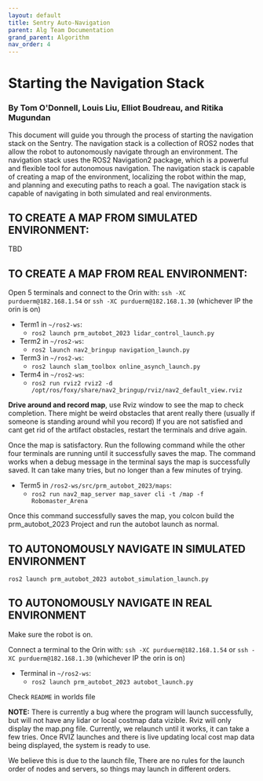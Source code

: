 ```yaml
---
layout: default
title: Sentry Auto-Navigation
parent: Alg Team Documentation
grand_parent: Algorithm
nav_order: 4
---
```


# Starting the Navigation Stack
### By Tom O'Donnell, Louis Liu, Elliot Boudreau, and Ritika Mugundan

This document will guide you through the process of starting the navigation stack on the Sentry. The navigation stack is a collection of ROS2 nodes that allow the robot to autonomously navigate through an environment. The navigation stack uses the ROS2 Navigation2 package, which is a powerful and flexible tool for autonomous navigation. The navigation stack is capable of creating a map of the environment, localizing the robot within the map, and planning and executing paths to reach a goal. The navigation stack is capable of navigating in both simulated and real environments.

## TO CREATE A MAP FROM SIMULATED ENVIRONMENT:

TBD

## TO CREATE A MAP FROM REAL ENVIRONMENT:

Open 5 terminals and connect to the Orin with: `ssh -XC purduerm@182.168.1.54` or `ssh -XC purduerm@182.168.1.30` (whichever IP the orin is on)

- Term1 in `~/ros2-ws`: 
  - `ros2 launch prm_autobot_2023 lidar_control_launch.py`
- Term2 in `~/ros2-ws`: 
  - `ros2 launch nav2_bringup navigation_launch.py`
- Term3 in `~/ros2-ws`: 
  - `ros2 launch slam_toolbox online_asynch_launch.py`
- Term4 in `~/ros2-ws`: 
  - `ros2 run rviz2 rviz2 -d /opt/ros/foxy/share/nav2_bringup/rviz/nav2_default_view.rviz`


**Drive around and record map**, use Rviz window to see the map to check completion. There might be weird obstacles that arent really there (usually if someone is standing around whil you record) If you are not satisfied and cant get rid of the artifact obstacles, restart the terminals and drive again.

Once the map is satisfactory. Run the following command while the other four terminals are running until it successfully saves the map. The command works when a debug message in the terminal says the map is successfully saved. It can take many tries, but no longer than a few minutes of trying.

- Term5 in `/ros2-ws/src/prm_autobot_2023/maps`: 
  - `ros2 run nav2_map_server map_saver cli -t /map -f Robomaster_Arena`

Once this command successfully saves the map, you colcon build the prm_autobot_2023 Project and run the autobot launch as normal.


## TO AUTONOMOUSLY NAVIGATE IN SIMULATED ENVIRONMENT

`ros2 launch prm_autobot_2023 autobot_simulation_launch.py`


## TO AUTONOMOUSLY NAVIGATE IN REAL ENVIRONMENT

Make sure the robot is on.

Connect a terminal to the Orin with: `ssh -XC purduerm@182.168.1.54` or `ssh -XC purduerm@182.168.1.30` (whichever IP the orin is on)

- Terminal in `~/ros2-ws`:
  - `ros2 launch prm_autobot_2023 autobot_launch.py`

Check `README` in worlds file

**NOTE:** There is currently a bug where the program will launch successfully, but will not have any lidar or local costmap data vizible. Rviz will only display the map.png file. 
Currently, we relaunch until it works, it can take a few tries. Once RVIZ launches and there is live updating local cost map data being displayed, the system is ready to use.

We believe this is due to the launch file, There are no rules for the launch order of nodes and servers, so things may launch in different orders.
